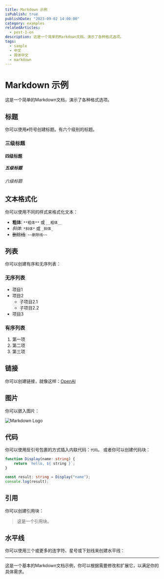 ```yaml
---
title: Markdown 示例
isPublish: true
publishDate: "2023-09-02 14:00:00"
category: examples
relatedArticles:
  - post-1-en
description: 这是一个简单的Markdown文档，演示了各种格式选项。
tags:
  - sample
  - 中文
  - 简体中文
  - markdown
---
```


# Markdown 示例

这是一个简单的Markdown文档，演示了各种格式选项。

## 标题

你可以使用`#`符号创建标题。有六个级别的标题。

### 三级标题

#### 四级标题

##### 五级标题

###### 六级标题

## 文本格式化

你可以使用不同的样式来格式化文本：

- **粗体**: `**粗体**` 或 `__粗体__`
- *斜体*: `*斜体*` 或 `_斜体_`
- ~~删除线~~: `~~删除线~~`

## 列表

你可以创建有序和无序列表：

### 无序列表

- 项目1
- 项目2
  - 子项目2.1
  - 子项目2.2
- 项目3

### 有序列表

1. 第一项
2. 第二项
3. 第三项

## 链接

你可以创建链接，就像这样：[OpenAI](https://www.openai.com/)

## 图片

你可以嵌入图片：

![Markdown Logo](https://markdown-here.com/img/icon256.png)

## 代码

你可以使用反引号包裹的方式插入内联代码：`代码`。
或者你可以创建代码块：

```ts
function Display(name: string) {
    return `hello, ${ string }`;
}

const result: string = Display("name");
console.log(result);
```

## 引用

你可以创建引用块：

> 这是一个引用块。

## 水平线

你可以使用三个或更多的连字符、星号或下划线来创建水平线：

---

这是一个基本的Markdown文档示例，你可以根据需要修改和扩展它，以满足你的具体需求。
